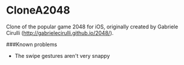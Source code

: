 CloneA2048
==========

Clone of the popular game 2048 for iOS, originally created by Gabriele Cirulli (http://gabrielecirulli.github.io/2048/).

###Known problems
* The swipe gestures aren't very snappy
